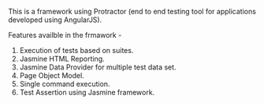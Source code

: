 This is a framework using Protractor (end to end testing tool for applications developed using AngularJS). 

Features availble in the frmawork - 

1. Execution of tests based on suites. 
2. Jasmine HTML Reporting. 
3. Jasmine Data Provider for multiple test data set. 
4. Page Object Model.
5. Single command execution.
6. Test Assertion using Jasmine framework. 

